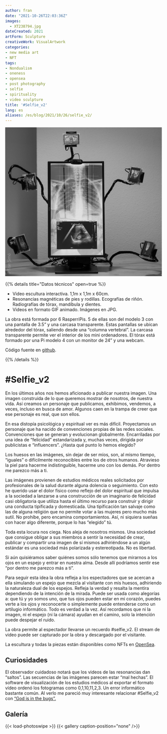 ```yaml
---
author: fran
date: "2021-10-26T22:03:36Z"
images:
  - XT238794.jpg
dateCreated: 2021
artForm: Sculpture
creativeWork: VisualArtwork
categories:
- new media art
- NFT
tags:
- Nondualism
- oneness
- opensea
- post photography
- selfie
- spirituality
- video sculpture
title: '#Selfie_v2'
lang: es
aliases: /es/blog/2021/10/26/selfie_v2/
---
```

![](XT238820.jpg)

{{% details title="Datos técnicos" open=true %}}
- Video escultura interactiva. 1,1m x 1,1m x 60cm.  
- Resonancias magnéticas de pies y rodillas. Ecografías de riñón. Radiografías de tórax, mandíbula y dientes.  
- Videos en formato GIF animado. Imágenes en JPG.

La obra está formada por 6 RasperriPis. 5 de ellas son del modelo 3 con una pantalla de 3.5” y una carcasa transparente. Estas pantallas se ubican alrededor del tórax, saliendo desde una “columna vertebral”. La carcasa transparente permite ver el interior de los mini ordenadores. El tórax está formado por una Pi modelo 4 con un monitor de 24” y una webcam.

Código fuente en [github](https://github.com/fransimo/selfie_v2).

{{% /details %}}

# #Selfie_v2


En los últimos años nos hemos aficionado a publicar nuestra imagen. Una imagen construida de lo que queremos mostrar de nosotros, de nuestra vida. Así creamos un personaje que publicamos, exhibimos, vendemos, a veces, incluso en busca de amor. Algunos caen en la trampa de creer que ese personaje es real, que son ellos.

En esa distopía psicológica y espiritual ver es más difícil. Proyectamos un personaje que ha nacido de convenciones propias de las redes sociales. Convenciones que se generan y evolucionan globalmente. Encarriladas por una idea de “felicidad” estandarizada y, muchas veces, dirigida por publicistas e “influencers”. ¿Hasta qué punto lo hemos elegido?

Los huesos en las imágenes, sin dejar de ser míos, son, al mismo tiempo, “iguales” o difícilmente reconocibles entre los de otros humanos. Atravieso la piel para hacerme indistinguible, hacerme uno con los demás. Por dentro me parezco más a ti.

Las imágenes provienen de estudios médicos reales solicitados por profesionales de la salud durante alguna dolencia o seguimiento. Con esto he querido usar el dolor físico como reflejo del dolor espiritual que impulsa a la sociedad a lanzarse a una construcción de un imaginario de felicidad casi obligatoria que utiliza hasta el último recurso para construir y dirigir una conducta tipificada y domesticada. Una tipificación tan salvaje como las de alguna religión que no permite votar a las mujeres pero mucho más sutil. No prohíbe, pero encamina comportamientos. Así, ni siquiera sueñas con hacer algo diferente, porque lo has “elegido” tú.

Toda esta locura nos ciega. Nos aleja de nosotros mismos. Una sociedad que consigue obligar a sus miembros a sentir la necesidad de crear, publicar y compartir una imagen de sí mismos adhiriéndose a un algún estándar es una sociedad más polarizada y estereotipada. No es libertad.

Si aún quisiéramos saber quiénes somos sólo tenemos que mirarnos a los ojos en un espejo y entrar en nuestra alma. Desde allí podríamos sentir ese “por dentro me parezco más a ti”.

Para seguir esta idea la obra refleja a los espectadores que se acercan a ella simulando un espejo que mezcla al visitante con mis huesos, adhiriendo la naturaleza dual de los espejos. Refleja la verdad y resalta la mentira dependiendo de la intención de la mirada. Puede ser usada como alegorías a: que tú y yo somos uno, que tus ojos pueden estar en mi corazón, puedes verte a los ojos y reconocerte o simplemente puede entenderse como un artilugio informático. Todo es verdad a la vez. Así recordamos que ni la imagen, ni el espejo (ni la cámara) ayudan en el camino, solo la intención puede despejar el ruido.

La obra permite al espectador llevarse un recuerdo #selfie\_v2. El stream de video puede ser capturado por la obra y descargado por el visitante.

La escultura y todas la piezas están disponibles como NFTs en [OpenSea](https://opensea.io/collection/selfie-v2-fransimo).


    


## Curiosidades

El observador cuidadoso notará que los videos de las resonancias dan “saltos”. Las secuencias de las imágenes parecen estar “mal hechas”. El software de visualización de los estudios médicos al exportar el formato vídeo ordenó los fotogramas como 0,1,10,11,2,3. Un error informático bastante común. Al verlo me pareció muy interesante relacionar #Selfie\_v2 con [“God is in the bugs”.](https://fransimo.info/es/blog/2021/07/31/god-is-in-the-bugs/)


## Galería

{{< load-photoswipe >}}
{{< gallery caption-position="none" />}}
